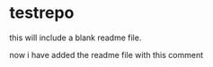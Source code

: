 # testrepo
this will include a blank readme file.

now i have added the readme file with this comment
